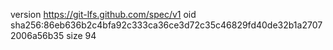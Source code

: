 version https://git-lfs.github.com/spec/v1
oid sha256:86eb636b2c4bfa92c333ca36ce3d72c35c46829fd40de32b1a27072006a56b35
size 94
